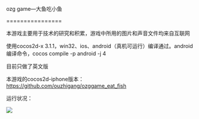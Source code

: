 ozg game—大鱼吃小鱼


================

本游戏主要用于技术的研究和积累，游戏中所用的图片和声音文件均来自互联网


使用cocos2d-x 3.1.1，win32、ios、android（真机可运行）编译通过。android编译命令，cocos compile -p android -j 4

目前只做了英文版

本游戏的cocos2d-iphone版本：https://github.com/ouzhigang/ozggame_eat_fish

运行状况：

![](https://raw.github.com/ouzhigang/OzgGameEatFish/master/screenshot.png)
